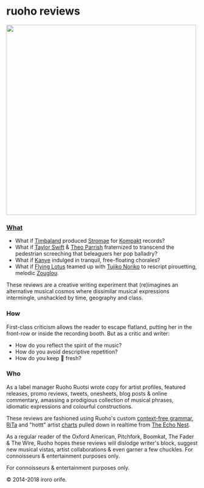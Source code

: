 ruoho reviews
========================

<img src="javascript/css/images/rranimated.gif" width="500">

### [What](http://ruohoreviews.com) ###

* What if [Timbaland](http://en.wikipedia.org/wiki/Timbaland) produced [Stromae](http://en.wikipedia.org/wiki/Stromae) for [Kompakt](http://en.wikipedia.org/wiki/Kompakt) records? 
* What if [Taylor Swift](https://instagram.com/taylorswift) & [Theo Parrish](http://www.residentadvisor.net/dj/theoparrish) fraternized to transcend the pedestrian screeching that beleaguers her pop balladry? 
* What if [Kanye](http://en.wikipedia.org/wiki/Kanye_West) indulged in tranquil, free-floating chorales? 
* What if [Flying Lotus](http://en.wikipedia.org/wiki/Flying_Lotus) teamed up with [Tujiko Noriko](http://en.wikipedia.org/wiki/Tujiko_Noriko) to rescript pirouetting, melodic [Zouglou](http://en.wikipedia.org/wiki/Zouglou).

These reviews are a creative writing experiment that (re)imagines an alternative musical cosmos where dissimilar musical expressions intermingle, unshackled by time, geography and class. 

### How ###

First-class criticism allows the reader to escape flatland, putting her in the front-row or inside the recording booth. But as a critic and writer:

 * How do you reflect the spirit of the music? 
 * How do you avoid descriptive repetition? 
 * How do you keep :hankey: fresh? 

### Who ###
As a label manager Ruoho Ruotsi wrote copy for artist profiles, featured releases, promo reviews, tweets, onesheets, blog posts & online commentary, amassing a prodigious collection of musical phrases, idiomatic expressions and colourful constructions.
								 
These reviews are fashioned using Ruoho's custom [context-free grammar](http://en.wikipedia.org/wiki/Context-free_grammar), [RiTa](https://github.com/dhowe/RiTa) and "hottt" artist [charts](http://developer.echonest.com/docs/v4/artist.html#top-hottt) pulled down in realtime from [The Echo Nest](http://developer.echonest.com).
								
								
As a regular reader of the Oxford American, Pitchfork, Boomkat, The Fader & The Wire, Ruoho hopes these reviews will dislodge writer's block, suggest new musical vistas, artist collaborations & even garner a few chuckles. For connoisseurs & entertainment purposes only.					
  
For connoisseurs & entertainment purposes only. 

  
&copy; 2014-2018 iroro orife.
